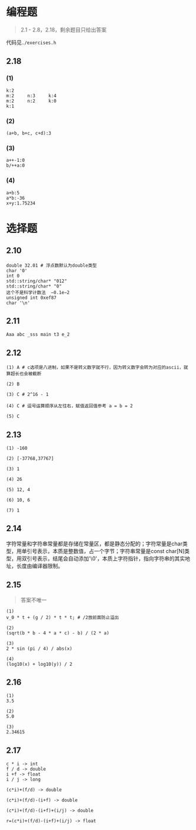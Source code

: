# 编程题
> 2.1 - 2.8，2.18，剩余题目只给出答案

代码见`./exercises.h`

## 2.18


### (1)
```shell
k:2
m:2     n:3     k:4
m:2     n:2     k:0
k:1
```

### (2)
```shell
(a+b, b+c, c+d):3
```

### (3)
```shell
a++-1:0
b/++a:0
```

### (4)
```shell
a+b:5
a*b:-36
x+y:1.75234
```


# 选择题

## 2.10

```shell
double 32.01 # 浮点数默认为double类型
char '0'
int 0
std::string/char* "012" 
std::string/char* "0"
这个不是科学计数法  −0.1e−2 
unsigned int 0xef87 
char '\n'
 ```

## 2.11

```shell
Aaa abc _sss main t3 e_2
```

## 2.12

```shell
(1) A # c选项是八进制，如果不是转义数字就不行，因为转义数字会转为对应的ascii，就算超长也会被截断

(2) B

(3) C # 2^16 - 1

(4) C # 逗号运算顺序从左往右，赋值返回值参考 a = b = 2

(5) C

```

## 2.13

```shell
(1) -160

(2) [-37768,37767]

(3) 1

(4) 26

(5) 12, 4

(6) 10, 6

(7) 1

```

## 2.14

字符常量和字符串常量都是存储在常量区，都是静态分配的；字符常量是char类型，用单引号表示，本质是整数值，占一个字节；字符串常量是const char[N]类型，用双引号表示，结尾会自动添加'\0'，本质上字符指针，指向字符串的其实地址，长度由编译器限制。

## 2.15
> 答案不唯一

```shell
(1) 
v_0 * t + (g / 2) * t * t; # /2放前面防止溢出

(2) 
(sqrt(b * b - 4 * a * c) - b) / (2 * a)

(3) 
2 * sin (pi / 4) / abs(x)

(4) 
(log10(x) + log10(y)) / 2

```

## 2.16

```shell
(1) 
3.5

(2) 
5.0

(3) 
2.34615
```

## 2.17

```shell
c * i -> int
f / d -> double
i +f -> float
i / j -> long

(c*i)+(f/d) -> double

(c*i)+(f/d)-(i+f) -> double

(c*i)+(f/d)-(i+f)+(i/j) -> double

r=(c*i)+(f/d)-(i+f)+(i/j) -> float

```